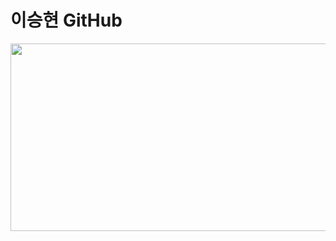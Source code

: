 # 이승현 GitHub

<a href="https://github.com/devxb/gitanimals">
<img
  src="https://render.gitanimals.org/farms/Uralauah"
  width="600"
  height="300"
/>
</a>
